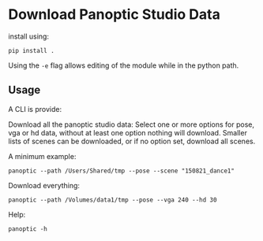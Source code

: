 # Download Panoptic Studio Data

install using:

    pip install .

Using the `-e` flag allows editing of the module while in the python path.

## Usage

A CLI is provide:

Download all the panoptic studio data:
Select one or more options for pose, vga or hd data,
without at least one option nothing will download.
Smaller lists of scenes can be downloaded, or if no option set,
download all scenes.

A minimum example:

    panoptic --path /Users/Shared/tmp --pose --scene "150821_dance1"

Download everything:

    panoptic --path /Volumes/data1/tmp --pose --vga 240 --hd 30

Help:

    panoptic -h

